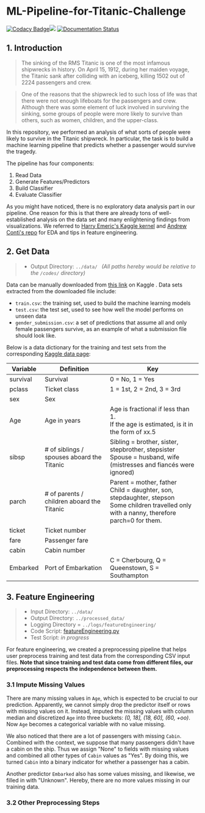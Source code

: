 # ML-Pipeline-for-Titanic-Challenge

[![Codacy Badge](https://api.codacy.com/project/badge/Grade/f494ae7e53a64bb2ad7fd826d137a6f7)](https://www.codacy.com/app/kunyuhe/ML-Pipeline-for-Titanic-Challenge?utm_source=github.com&amp;utm_medium=referral&amp;utm_content=KunyuHe/ML-Pipeline-for-Titanic-Challenge&amp;utm_campaign=Badge_Grade)<a href="https://codeclimate.com/github/KunyuHe/ML-Pipeline-for-Titanic-Challenge/maintainability"><img src="https://api.codeclimate.com/v1/badges/bd9c52f4654c13c8fce8/maintainability" /></a> [![Documentation Status](https://readthedocs.org/projects/pydocstyle/badge/?version=stable)](http://www.pydocstyle.org/en/stable/?badge=stable)



## 1. Introduction

> The sinking of the RMS Titanic is one of the most infamous shipwrecks in history.  On April 15, 1912, during her maiden voyage, the Titanic sank after colliding with an iceberg, killing 1502 out of 2224 passengers and crew.



> One of the reasons that the shipwreck led to such loss of life was that there were not enough lifeboats for the passengers and crew. Although there was some element of luck involved in surviving the sinking, some groups of people were more likely to survive than others, such as women, children, and the upper-class.



In this repository, we performed an analysis of what sorts of people were likely to survive in the Titanic shipwreck. In particular, the task is to build a machine learning pipeline that predicts whether a passenger would survive the tragedy.



The pipeline has four components:

1. Read Data
2. Generate Features/Predictors
3. Build Classifier
4. Evaluate Classifier



As you might have noticed, there is no exploratory data analysis part in our pipeline. One reason for this is that there are already tons of well-established analysis on the data set and many enlightening findings from visualizations. We referred to [Harry Emeric's Kaggle kernel](https://www.kaggle.com/harryem/feature-engineering-on-the-titanic-for-0-81339) and [Andrew Conti's repo](https://github.com/agconti/kaggle-titanic) for EDA and tips in feature engineering.



## 2. Get Data

> - Output Directory: `../data/ `   *(All paths hereby would be relative to the `/codes/` directory)*



Data can be manually downloaded from [this link](https://www.kaggle.com/c/3136/download-all) on Kaggle . Data sets extracted from the downloaded file include:

- `train.csv`: the training set, used to build the machine learning models
- `test.csv`: the test set, used to see how well the model performs on unseen data
- `gender_submission.csv`: a set of predictions that assume all and only female passengers survive, as an example of what a submission file should look like.



Below is a data dictionary for the training and test sets from the corresponding [Kaggle data page](https://www.kaggle.com/c/titanic/data):

| **Variable** | **Definition**                             | **Key**                                                      |
| ------------ | ------------------------------------------ | ------------------------------------------------------------ |
| survival     | Survival                                   | 0 = No, 1 = Yes                                              |
| pclass       | Ticket class                               | 1 = 1st, 2 = 2nd, 3 = 3rd                                    |
| sex          | Sex                                        |                                                              |
| Age          | Age in years                               | Age is fractional if less than 1.<br/>If the age is estimated, is it in the form of xx.5 |
| sibsp        | # of siblings / spouses aboard the Titanic | Sibling = brother, sister, stepbrother, stepsister<br/>Spouse = husband, wife (mistresses and fiancés were ignored) |
| parch        | # of parents / children aboard the Titanic | Parent = mother, father<br/>Child = daughter, son, stepdaughter, stepson<br/>Some children travelled only with a nanny, therefore parch=0 for them. |
| ticket       | Ticket number                              |                                                              |
| fare         | Passenger fare                             |                                                              |
| cabin        | Cabin number                               |                                                              |
| Embarked     | Port of Embarkation                        | C = Cherbourg, Q = Queenstown, S = Southampton               |



## 3. Feature Engineering

> - Input Directory: `../data/`
> - Output Directory: `../processed_data/`
> - Logging Directory = `../logs/featureEngineering/`
> - Code Script: [featureEngineering.py](https://github.com/KunyuHe/ML-Pipeline-for-Crowdfunding-Project-Outcome-Prediction/blob/master/codes/featureEngineering.py)
> - Test Script: *in progress*



For feature engineering, we created a preprocessing pipeline that helps user preprocess training and test data from the corresponding CSV input files. **Note that since training and test data come from different files, our preprocessing respects the independence between them.**



### 3.1 Impute Missing Values

There are many missing values in `Age`, which is expected to be crucial to our prediction. Apparently, we cannot simply drop the predictor itself or rows with missing values on it. Instead, imputed the missing values with column median and discretized `Age` into three buckets: *(0, 18], (18, 60], (60, +oo)*. Now `Age` becomes a categorical variable with no value missing.



We also noticed that there are a lot of passengers with missing `Cabin`. Combined with the context, we suppose that many passengers didn't have a cabin on the ship. Thus we assign "None" to fields with missing values and combined all other types of `Cabin` values as "Yes". By doing this, we turned `Cabin` into a binary indicator for whether a passenger has a cabin.

 

Another predictor `Embarked` also has some values missing, and likewise, we filled in with "Unknown". Hereby, there are no more values missing in our training data.



### 3.2 Other Preprocessing Steps



